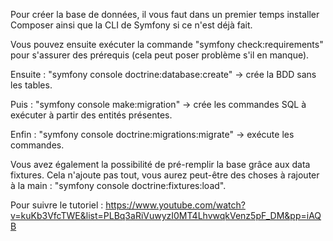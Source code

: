 Pour créer la base de données, il vous faut dans un premier temps installer Composer ainsi que la CLI de Symfony si ce n'est déjà fait.

Vous pouvez ensuite exécuter la commande "symfony check:requirements" pour s'assurer des prérequis (cela peut poser problème s'il en manque).

Ensuite : "symfony console doctrine:database:create" -> crée la BDD sans les tables.

Puis : "symfony console make:migration" -> crée les commandes SQL à exécuter à partir des entités présentes.

Enfin : "symfony console doctrine:migrations:migrate" -> exécute les commandes.

Vous avez également la possibilité de pré-remplir la base grâce aux data fixtures. Cela n'ajoute pas tout, vous aurez peut-être des choses à rajouter à la main : "symfony console doctrine:fixtures:load".

Pour suivre le tutoriel : https://www.youtube.com/watch?v=kuKb3VfcTWE&list=PLBq3aRiVuwyzI0MT4LhvwqkVenz5pF_DM&pp=iAQB

